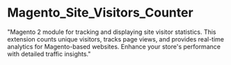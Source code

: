 # Magento_Site_Visitors_Counter
"Magento 2 module for tracking and displaying site visitor statistics. This extension counts unique visitors, tracks page views, and provides real-time analytics for Magento-based websites. Enhance your store's performance with detailed traffic insights."
